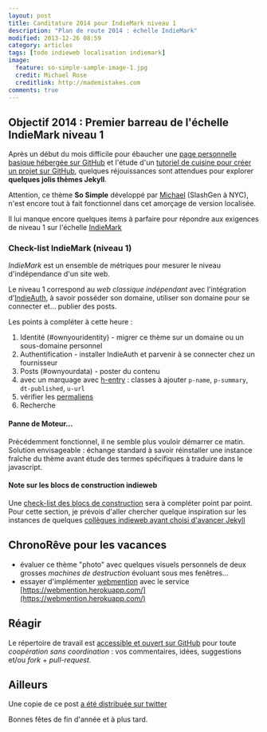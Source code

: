```yaml
---
layout: post
title: Canditature 2014 pour IndieMark niveau 1
description: "Plan de route 2014 : échelle IndieMark"
modified: 2013-12-26 08:59
category: articles
tags: [todo indieweb localisation indiemark]
image:
  feature: so-simple-sample-image-1.jpg
  credit: Michael Rose
  creditlink: http://mademistakes.com
comments: true  
---
```


## Objectif 2014 : Premier barreau de l'échelle IndieMark niveau 1 

Après un début du mois difficile pour ébaucher une [page personnelle basique hébergée sur GitHub](http://cyberhippie.fr/news/2013/12/03/premier-pas-sur-jekyll/) et l'étude d'un [tutoriel de cuisine pour créer un projet sur GitHub](http://cyberhippie.fr/news/2013/12/21/demarrer-avec-pages-github/), 
quelques réjouissances sont attendues pour explorer  **quelques jolis thèmes Jekyll**. 

Attention, ce thème **So Simple** développé par <span class="h-card">[Michael](http://mademistakes.com/about/)</span> (SlashGen à NYC), n'est encore tout à fait fonctionnel dans cet amorçage de version localisée. 


Il lui manque encore quelques items à parfaire pour répondre aux exigences de niveau 1 sur l'échelle [IndieMark](https://indiewebcamp.com/IndieMark#Level_1)


### Check-list IndieMark (niveau 1)

<dfn>IndieMark</dfn> est un ensemble de métriques pour mesurer le niveau d'indépendance d'un site web. 
 
Le niveau 1 correspond au *web classique indépendant* avec l'intégration d'[IndieAuth](http://indieauth.com), à savoir posséder son domaine, utiliser son domaine pour se connecter et... publier des posts. 

Les points à compléter à cette heure : 

1. Identité (#ownyouridentity) - migrer ce thème sur un domaine ou un sous-domaine personnel
2. Authentification - installer IndieAuth et parvenir à se connecter chez un fournisseur
3. Posts (#ownyourdata) - poster du contenu  
  3. avec un marquage avec [h-entry](https://indiewebcamp.com/h-entry-fr) : classes à ajouter `p-name`, `p-summary`, `dt-published`, `u-url`
  3. vérifier les [permaliens](https://indiewebcamp.com/permalinks) 
4. Recherche  

#### Panne de Moteur... 

Précédemment fonctionnel, il ne semble plus vouloir démarrer ce matin. 
Solution envisageable : échange standard à savoir réinstaller une instance fraîche du thème avant étude des termes spécifiques à traduire dans le javascript.


#### Note sur les blocs de construction indieweb

Une [check-list des blocs de construction](http://indiewebcamp.com/building-blocks-fr) sera à compléter point par point. 
Pour cette section, je prévois d'aller chercher quelque inspiration sur les instances de quelques [collègues indieweb ayant choisi d'avancer Jekyll](http://indiewebcamp.com/Jekyll) 


## ChronoRêve pour les vacances 

* évaluer ce thème "photo" avec quelques visuels personnels de deux grosses *machines de destruction* évoluant sous mes fenêtres...
* essayer d'implémenter [webmention](http://indiewebcamp.com/webmention) avec le service [https://webmention.herokuapp.com/](https://webmention.herokuapp.com/)


## Réagir 

Le répertoire de travail est [accessible et ouvert sur GitHub](https://github.com/ChristopheDucamp/so-simple-theme-fr) pour toute *coopération sans coordination* : vos commentaires, idées, suggestions et/ou *fork* + *pull-request*. 
 
## Ailleurs 
Une copie de ce post <span class="u-syndication">[a été distribuée sur twitter](https://twitter.com/xtof_fr/status/415266536840904704)</span>

Bonnes fêtes de fin d'année et à plus tard.



